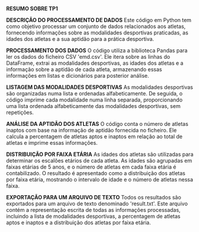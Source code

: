 **RESUMO SOBRE TP1**

**DESCRIÇÃO DO PROCESSAMENTO DE DADOS**
Este código em Python tem como objetivo processar um conjunto de dados relacionados aos atletas, fornecendo informações sobre as modalidades desportivas praticadas, as idades dos atletas e a sua aptidão para a prática desportiva.

**PROCESSAMENTO DOS DADOS**
O código utiliza a biblioteca Pandas para ler os dados do ficheiro CSV 'emd.csv'. Ele itera sobre as linhas do DataFrame, extrai as modalidades desportivas, as idades dos atletas e a informação sobre a aptidão de cada atleta, armazenando essas informações em listas e dicionários para posterior análise.

**LISTAGEM DAS MODALIDADES DESPORTIVAS**
As modalidades desportivas são organizadas numa lista e ordenadas alfabeticamente. De seguida, o código imprime cada modalidade numa linha separada, proporcionando uma lista ordenada alfabeticamente das modalidades desportivas, sem repetições.

**ANÁLISE DA APTIDÃO DOS ATLETAS**
O código conta o número de atletas inaptos com base na informação de aptidão fornecida no ficheiro. Ele calcula a percentagem de atletas aptos e inaptos em relação ao total de atletas e imprime essas informações.

**DISTRIBUIÇÃO POR FAIXA ETÁRIA**
As idades dos atletas são utilizadas para determinar os escalões etários de cada atleta. As idades são agrupadas em faixas etárias de 5 anos, e o número de atletas em cada faixa etária é contabilizado. O resultado é apresentado como a distribuição dos atletas por faixa etária, mostrando o intervalo de idade e o número de atletas nessa faixa.

**EXPORTAÇÃO PARA UM ARQUIVO DE TEXTO**
Todos os resultados são exportados para um arquivo de texto denominado 'result.txt'. Este arquivo contém a representação escrita de todas as informações processadas, incluindo a lista de modalidades desportivas, a percentagem de atletas aptos e inaptos e a distribuição dos atletas por faixa etária.

